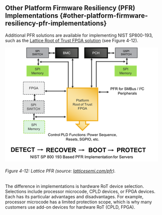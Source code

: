 <!--- @file
  other-platform-firmware-resiliency-pfr-implementations.md for Understanding the UEFI Secure Boot Chain

  Copyright (c) 2019, Intel Corporation. All rights reserved.<BR>

  Redistribution and use in source (original document form) and 'compiled'
  forms (converted to PDF, epub, HTML and other formats) with or without
  modification, are permitted provided that the following conditions are met:

  1) Redistributions of source code (original document form) must retain the
     above copyright notice, this list of conditions and the following
     disclaimer as the first lines of this file unmodified.

  2) Redistributions in compiled form (transformed to other DTDs, converted to
     PDF, epub, HTML and other formats) must reproduce the above copyright
     notice, this list of conditions and the following disclaimer in the
     documentation and/or other materials provided with the distribution.

  THIS DOCUMENTATION IS PROVIDED BY TIANOCORE PROJECT "AS IS" AND ANY EXPRESS OR
  IMPLIED WARRANTIES, INCLUDING, BUT NOT LIMITED TO, THE IMPLIED WARRANTIES OF
  MERCHANTABILITY AND FITNESS FOR A PARTICULAR PURPOSE ARE DISCLAIMED. IN NO
  EVENT SHALL TIANOCORE PROJECT  BE LIABLE FOR ANY DIRECT, INDIRECT, INCIDENTAL,
  SPECIAL, EXEMPLARY, OR CONSEQUENTIAL DAMAGES (INCLUDING, BUT NOT LIMITED TO,
  PROCUREMENT OF SUBSTITUTE GOODS OR SERVICES; LOSS OF USE, DATA, OR PROFITS;
  OR BUSINESS INTERRUPTION) HOWEVER CAUSED AND ON ANY THEORY OF LIABILITY,
  WHETHER IN CONTRACT, STRICT LIABILITY, OR TORT (INCLUDING NEGLIGENCE OR
  OTHERWISE) ARISING IN ANY WAY OUT OF THE USE OF THIS DOCUMENTATION, EVEN IF
  ADVISED OF THE POSSIBILITY OF SUCH DAMAGE.

-->


## Other Platform Firmware Resiliency (PFR) Implementations {#other-platform-firmware-resiliency-pfr-implementations}

Additional PFR solutions are available for implementing NIST SP800-193, such as the [Lattice Root of Trust FPGA solution](http://www.latticesemi.com/pfr) (see Figure 4-12).

![](/media/image26.png)

###### Figure 4-12: Lattice PFR (source: [latticesemi.com/pfr](http://www.latticesemi.com/pfr)).

The difference in implementations is hardware RoT device selection. Selections include processor microcode, CPLD devices, or FPGA devices. Each has its particular advantages and disadvantages. For example, processor microcode has a limited protection scope, which is why many customers use add-on devices for hardware RoT (CPLD, FPGA).